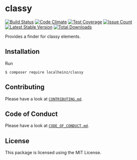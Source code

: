 # classy

[![Build Status](https://travis-ci.org/localheinz/classy.svg?branch=master)](https://travis-ci.org/localheinz/classy)
[![Code Climate](https://codeclimate.com/github/localheinz/classy/badges/gpa.svg)](https://codeclimate.com/github/localheinz/classy)
[![Test Coverage](https://codeclimate.com/github/localheinz/classy/badges/coverage.svg)](https://codeclimate.com/github/localheinz/classy/coverage)
[![Issue Count](https://codeclimate.com/github/localheinz/classy/badges/issue_count.svg)](https://codeclimate.com/github/localheinz/classy)
[![Latest Stable Version](https://poser.pugx.org/localheinz/classy/v/stable)](https://packagist.org/packages/localheinz/classy)
[![Total Downloads](https://poser.pugx.org/localheinz/classy/downloads)](https://packagist.org/packages/localheinz/classy)

Provides a finder for classy elements.

## Installation

Run

```
$ composer require localheinz/classy
```

## Contributing

Please have a look at [`CONTRIBUTING.md`](.github/CONTRIBUTING.md).

## Code of Conduct

Please have a look at [`CODE_OF_CONDUCT.md`](.github/CODE_OF_CONDUCT.md).

## License

This package is licensed using the MIT License.
